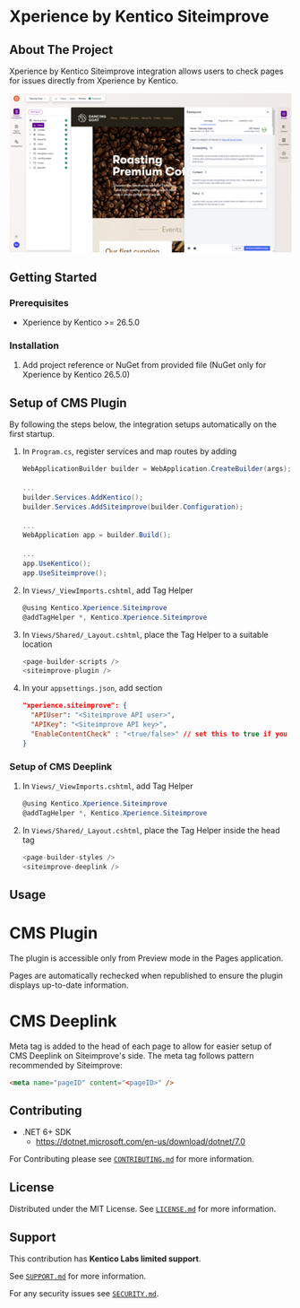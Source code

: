 # Xperience by Kentico Siteimprove

<!-- ABOUT THE PROJECT -->
## About The Project

Xperience by Kentico Siteimprove integration allows users to check pages for issues directly from Xperience by Kentico.

![Siteimprove CMS Plugin in Pages application Preview mode](/images/dancing-goat-siteimprove-plugin-admin.png?raw=true)

<!-- GETTING STARTED -->
## Getting Started
### Prerequisites

* Xperience by Kentico >= 26.5.0

### Installation

1. Add project reference or NuGet from provided file (NuGet only for Xperience by Kentico 26.5.0)

## Setup of CMS Plugin
By following the steps below, the integration setups automatically on the first startup.
1. In `Program.cs`, register services and map routes by adding

    ```cs
    WebApplicationBuilder builder = WebApplication.CreateBuilder(args);
    
    ...
    builder.Services.AddKentico();
    builder.Services.AddSiteimprove(builder.Configuration);
    
    ...
    WebApplication app = builder.Build();
    
    ...
    app.UseKentico();
    app.UseSiteimprove();
    ```

1. In `Views/_ViewImports.cshtml`, add Tag Helper
    ```cs
    @using Kentico.Xperience.Siteimprove
    @addTagHelper *, Kentico.Xperience.Siteimprove
    ```

1. In `Views/Shared/_Layout.cshtml`, place the Tag Helper to a suitable location
    ```cs
    <page-builder-scripts />
    <siteimprove-plugin />
    ```

1. In your `appsettings.json`, add section
    ```json
    "xperience.siteimprove": {
      "APIUser": "<Siteimprove API user>",
      "APIKey": "<Siteimprove API key>",
      "EnableContentCheck" : "<true/false>" // set this to true if you are subscribed to Prepublish feature
    }
    ```

### Setup of CMS Deeplink

1. In `Views/_ViewImports.cshtml`, add Tag Helper
    ```cs
    @using Kentico.Xperience.Siteimprove
    @addTagHelper *, Kentico.Xperience.Siteimprove
    ```

1. In `Views/Shared/_Layout.cshtml`, place the Tag Helper inside the head tag
    ```cs
    <page-builder-styles />
    <siteimprove-deeplink />
    ```

<!-- USAGE EXAMPLES -->
## Usage

# CMS Plugin

The plugin is accessible only from Preview mode in the Pages application.

Pages are automatically rechecked when republished to ensure the plugin displays up-to-date information.

# CMS Deeplink

Meta tag is added to the head of each page to allow for easier setup of CMS Deeplink on Siteimprove's side. The meta tag follows pattern recommended by Siteimprove:

```html
<meta name="pageID" content="<pageID>" />
```

<!-- CONTRIBUTING -->
## Contributing


* .NET 6+ SDK
    * https://dotnet.microsoft.com/en-us/download/dotnet/7.0

For Contributing please see  <a href="./CONTRIBUTING.md">`CONTRIBUTING.md`</a> for more information.

<!-- LICENSE -->
## License

Distributed under the MIT License. See [`LICENSE.md`](./LICENSE.md) for more information.

<!-- SUPPORT -->
## Support

This contribution has __Kentico Labs limited support__.

See [`SUPPORT.md`](./SUPPORT.md) for more information.

For any security issues see [`SECURITY.md`](./SECURITY.md).
